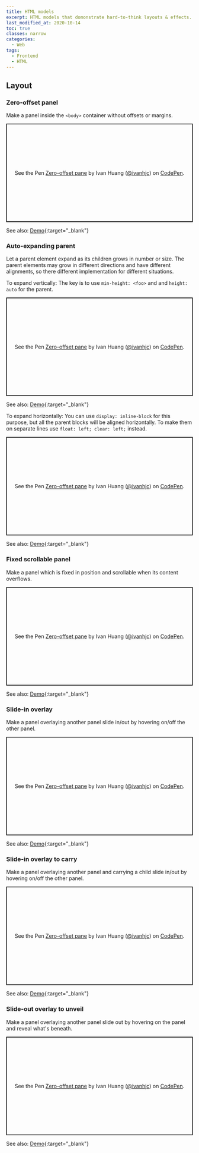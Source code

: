 ```yaml
---
title: HTML models
excerpt: HTML models that domonstrate hard-to-think layouts & effects.
last_modified_at: 2020-10-14
toc: true
classes: narrow
categories:
  - Web
tags:
  - Frontend
  - HTML
---
```


## Layout

### Zero-offset panel

Make a panel inside the `<body>` container without offsets or margins.

<p class="codepen" data-height="265" data-theme-id="dark" data-default-tab="css,result" data-user="ivanhjc" data-slug-hash="zVbrgp" data-preview="true" style="height: 265px; box-sizing: border-box; display: flex; align-items: center; justify-content: center; border: 2px solid; margin: 1em 0; padding: 1em;" data-pen-title="Zero-offset pane">
  <span>See the Pen <a href="https://codepen.io/ivanhjc/pen/zVbrgp">
  Zero-offset pane</a> by Ivan Huang (<a href="https://codepen.io/ivanhjc">@ivanhjc</a>)
  on <a href="https://codepen.io">CodePen</a>.</span>
</p>
<script async src="https://static.codepen.io/assets/embed/ei.js"></script>

See also: [Demo]({{site.baseurl}}/_demo/zero-offset-panel.html){:target="_blank"}

### Auto-expanding parent

Let a parent element expand as its children grows in number or size. The parent elements may grow in different directions and have different alignments, so there different implementation for different situations.

To expand vertically: The key is to use `min-height: <foo>` and and `height: auto` for the parent.

<p class="codepen" data-height="265" data-theme-id="dark" data-default-tab="css,result" data-user="ivanhjc" data-slug-hash="OeqNby" data-preview="true" style="height: 265px; box-sizing: border-box; display: flex; align-items: center; justify-content: center; border: 2px solid; margin: 1em 0; padding: 1em;" data-pen-title="Zero-offset pane">
  <span>See the Pen <a href="https://codepen.io/ivanhjc/pen/OeqNby">
  Zero-offset pane</a> by Ivan Huang (<a href="https://codepen.io/ivanhjc">@ivanhjc</a>)
  on <a href="https://codepen.io">CodePen</a>.</span>
</p>
<script async src="https://static.codepen.io/assets/embed/ei.js"></script>

See also: [Demo]({{site.baseurl}}/_demo/auto-expand-parent-vertical.html){:target="_blank"}

To expand horizontally: You can use `display: inline-block` for this purpose, but all the parent blocks will be aligned horizontally. To make them on separate lines use `float: left; clear: left;` instead.

<p class="codepen" data-height="265" data-theme-id="dark" data-default-tab="css,result" data-user="ivanhjc" data-slug-hash="YogqZo" data-preview="true" style="height: 265px; box-sizing: border-box; display: flex; align-items: center; justify-content: center; border: 2px solid; margin: 1em 0; padding: 1em;" data-pen-title="Zero-offset pane">
  <span>See the Pen <a href="https://codepen.io/ivanhjc/pen/YogqZo">
  Zero-offset pane</a> by Ivan Huang (<a href="https://codepen.io/ivanhjc">@ivanhjc</a>)
  on <a href="https://codepen.io">CodePen</a>.</span>
</p>
<script async src="https://static.codepen.io/assets/embed/ei.js"></script>

See also: [Demo]({{site.baseurl}}/_demo/auto-expand-parent-horizontal.html){:target="_blank"}

### Fixed scrollable panel

Make a panel which is fixed in position and scrollable when its content overflows.

<p class="codepen" data-height="265" data-theme-id="dark" data-default-tab="css,result" data-user="ivanhjc" data-slug-hash="zVbqPL" data-preview="true" style="height: 265px; box-sizing: border-box; display: flex; align-items: center; justify-content: center; border: 2px solid; margin: 1em 0; padding: 1em;" data-pen-title="Zero-offset pane">
  <span>See the Pen <a href="https://codepen.io/ivanhjc/pen/zVbqPL">
  Zero-offset pane</a> by Ivan Huang (<a href="https://codepen.io/ivanhjc">@ivanhjc</a>)
  on <a href="https://codepen.io">CodePen</a>.</span>
</p>
<script async src="https://static.codepen.io/assets/embed/ei.js"></script>

See also: [Demo]({{site.baseurl}}/_demo/fixed-scrollable-panel.html){:target="_blank"}

### Slide-in overlay

Make a panel overlaying another panel slide in/out by hovering on/off the other panel.

<p class="codepen" data-height="265" data-theme-id="dark" data-default-tab="css,result" data-user="ivanhjc" data-slug-hash="ZdPWRo" data-preview="true" style="height: 265px; box-sizing: border-box; display: flex; align-items: center; justify-content: center; border: 2px solid; margin: 1em 0; padding: 1em;" data-pen-title="Zero-offset pane">
  <span>See the Pen <a href="https://codepen.io/ivanhjc/pen/ZdPWRo">
  Zero-offset pane</a> by Ivan Huang (<a href="https://codepen.io/ivanhjc">@ivanhjc</a>)
  on <a href="https://codepen.io">CodePen</a>.</span>
</p>
<script async src="https://static.codepen.io/assets/embed/ei.js"></script>

See also: [Demo]({{site.baseurl}}/_demo/slide-in-overlay-on-hovering-4-drections.html){:target="_blank"}

### Slide-in overlay to carry

Make a panel overlaying another panel and carrying a child slide in/out by hovering on/off the other panel.

<p class="codepen" data-height="265" data-theme-id="dark" data-default-tab="css,result" data-user="ivanhjc" data-slug-hash="MMxyRX" data-preview="true" style="height: 265px; box-sizing: border-box; display: flex; align-items: center; justify-content: center; border: 2px solid; margin: 1em 0; padding: 1em;" data-pen-title="Zero-offset pane">
  <span>See the Pen <a href="https://codepen.io/ivanhjc/pen/MMxyRX">
  Zero-offset pane</a> by Ivan Huang (<a href="https://codepen.io/ivanhjc">@ivanhjc</a>)
  on <a href="https://codepen.io">CodePen</a>.</span>
</p>
<script async src="https://static.codepen.io/assets/embed/ei.js"></script>

See also: [Demo]({{site.baseurl}}/_demo/slide-in-overylay-on-hovering-carry-child.html){:target="_blank"}

### Slide-out overlay to unveil

Make a panel overlaying another panel slide out by hovering on the panel and reveal what's beneath.

<p class="codepen" data-height="265" data-theme-id="dark" data-default-tab="css,result" data-user="ivanhjc" data-slug-hash="YogqgX" data-preview="true" style="height: 265px; box-sizing: border-box; display: flex; align-items: center; justify-content: center; border: 2px solid; margin: 1em 0; padding: 1em;" data-pen-title="Zero-offset pane">
  <span>See the Pen <a href="https://codepen.io/ivanhjc/pen/YogqgX">
  Zero-offset pane</a> by Ivan Huang (<a href="https://codepen.io/ivanhjc">@ivanhjc</a>)
  on <a href="https://codepen.io">CodePen</a>.</span>
</p>
<script async src="https://static.codepen.io/assets/embed/ei.js"></script>

See also: [Demo]({{site.baseurl}}/_demo/slide-out-overlay-on-hovering-4-drections.html){:target="_blank"}